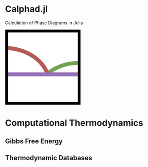 # Calphad.jl
Calculation of Phase Diagrams in Julia

![Calphad.jl Logo](../Calphad.jl.png)

# Computational Thermodynamics
## Gibbs Free Energy
## Thermodynamic Databases
## 
